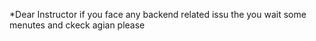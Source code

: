*Dear Instructor if you face any backend related issu the you wait some menutes and ckeck agian please 
